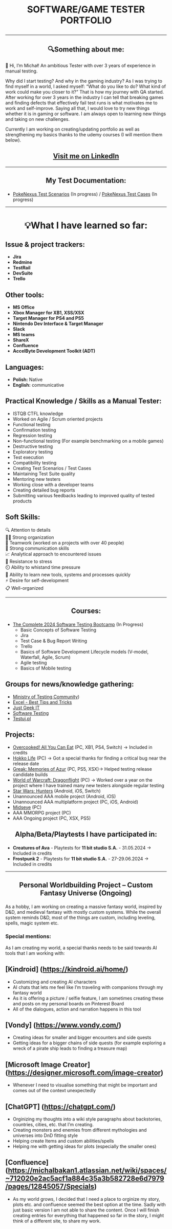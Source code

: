 # <p align="center">SOFTWARE/GAME TESTER PORTFOLIO

***
## <p align="center">🔍Something about me:
👋 Hi, I’m Michał! An ambitious Tester with over 3 years of experience in manual testing.

Why did I start testing? And why in the gaming industry? As I was trying to find myself in a world, I asked myself: “What do you like to do? What kind of work could make you closer to it?” That is how my journey with QA started. After working for over 3 years in the industry I can tell that breaking games and finding defects that effectively fail test runs is what motivates me to work and self-improve. Saying all that, I would love to try new things whether it is in gaming or software. I am always open to learning new things and taking on new challenges.

Currently I am working on creating/updating portfolio as well as strengthening my basics thanks to the udemy courses (I will mention them below). 

## <p align="center">[Visit me on LinkedIn](https://www.linkedin.com/in/micha%C5%82-bakan-b21513284)
<hr/>

## <p align="center"> My Test Documentation:
- [PokeNexus Test Scenarios](https://trello.com/b/bVZlXPXH/project-pno) (In progress) /
 [PokeNexus Test Cases](https://docs.google.com/spreadsheets/d/11AxRzU2hquQUN9eEt6WBWU0oYCf1KP9qp7O-p1Bg5mI/edit#gid=1968869249) (In progress)

***
# <p align="center">💡What I have learned so far:
## Issue & project trackers:
* **Jira**
* **Redmine**
* **TestRail**
* **DevSuite**
* **Trello**

## Other tools:
* **MS Office**
* **Xbox Manager for XB1, XSS/XSX**
* **Target Manager for PS4 and PS5**
* **Nintendo Dev Interface & Target Manager**
* **Slack**
* **MS teams**
* **ShareX**
* **Confluence**
* **AccelByte Development Toolkit (ADT)** 

## Languages:
* **Polish:** Native
* **English:** communicative

## Practical Knowledge / Skills as a Manual Tester:
* ISTQB CTFL knowledge
* Worked on Agile / Scrum oriented projects
* Functional testing 
* Confirmation testing
* Regression testing
* Non-functional testing (For example benchmarking on a mobile games)
* Destructive testing
* Exploratory testing
* Test execution
* Compatibility testing
* Creating Test Scenarios / Test Cases
* Maintaining Test Suite quality
* Mentoring new testers
* Working close with a developer teams
* Creating detailed bug reports
* Submitting various feedbacks leading to improved quality of tested products

## Soft Skills:
🔍 Attention to details\
👨‍💼 Strong organization\
🤝 Teamwork (worked on a projects with over 40 people)\
💬 Strong communication skills\
📈 Analytical approach to encountered issues\
💪 Resistance to stress\
⏲️ Ability to whistand time pressure\
📔 Ability to learn new tools, systems and processes quickly\
⚡ Desire for self-development\
📋 Well-organized
<hr/>


## <p align="center"> Courses:
* [The Complete 2024 Software Testing Bootcamp](https://www.udemy.com/course/testerbootcamp) (In Progress)
  - Basic Concepts of Software Testing
  - Jira
  - Test Case & Bug Report Writing
  - Trello
  - Basics of Software Development Lifecycle models (V-model, Waterfall, Agile, Scrum)
  - Agile testing
  - Basics of Mobile testing
    
## Groups for news/knowledge gathering:
* [Ministry of Testing Community](https://www.linkedin.com/company/ministry-of-testing/))
* [Excel - Best Tips and Tricks](https://www.linkedin.com/newsletters/7094586668371861504/)
* [Just Geek IT](https://www.linkedin.com/newsletters/7137376464013819904/)
* [Software Testing](https://www.linkedin.com/showcase/skills-software-testing/posts/?feedView=all)
* [Testuj.pl](https://www.youtube.com/@testujplcommunity)

## Projects:
* [Overcooked! All You Can Eat](https://store.steampowered.com/app/1243830/Overcooked_All_You_Can_Eat/) (PC, XB1, PS4, Switch) -> Included in credits
* [Hokko Life](https://store.steampowered.com/app/824000/Hokko_Life/) (PC) -> Got a special thanks for finding a critical bug near the release date
* [Greak: Memories of Azur](https://store.steampowered.com/app/1311070/Greak_Memories_of_Azur/) (PC, PS5, XSX)-> Helped testing release candidate builds
* [World of Warcraft: Dragonflight](https://eu.shop.battle.net/en-us/product/world-of-warcraft-dragonflight) (PC) -> Worked over a year on the project where I have trained many new testers alongside regular testing
* [Star Wars: Hunters](https://starwarshunters.com/) (Android, iOS, Switch)
* Unannounced AAA mobile project (Android, iOS)
* Unannounced AAA multiplatform project (PC, iOS, Android)
* [Midseye](https://store.steampowered.com/app/3265250/MindsEye/) (PC)
* AAA MMORPG project (PC)
* AAA Ongoing project (PC, XSX, PS5)

## <p align="center">Alpha/Beta/Playtests I have participated in:
- **Creatures of Ava** - Playtests for **11 bit studio S.A.** - 31.05.2024 -> Included in credits
- **Frostpunk 2** - Playtests for **11 bit studio S.A.** - 27-29.06.2024 -> Included in credits

***
## <p align="center">Personal Worldbuilding Project – Custom Fantasy Universe (Ongoing)
As a hobby, I am working on creating a massive fantasy world, inspired by D&D, and medieval fantasy with mostly custom systems. While the overall system reminds D&D, most of the things are custom, including leveling, spells, magic system etc.
### Special mentions:
As I am creating my world, a special thanks needs to be said towards AI tools that I am working with:
## [Kindroid] (https://kindroid.ai/home/)
* Customizing and creating AI characters 
* AI chats that lets me feel like I’m traveling with companions through my fantasy world
* As it is offering a picture / selfie feature, I am sometimes creating these and posts on my personal boards on Pinterest Board
* All of the dialogues, action and narration happens in this tool
## [Vondy] (https://www.vondy.com/)
* Creating ideas for smaller and bigger encounters and side quests
* Getting ideas for a bigger chains of side quests (for example exploring a wreck of a pirate ship leads to finding a treasure map)
## [Microsoft Image Creator] (https://designer.microsoft.com/image-creator)
* Whenever I need to visualise something that might be important and comes out of the context unexpectedly
## [ChatGPT] (https://chatgpt.com/)
* Orginizing my thoughts into a wiki style paragraphs about backstories, countries, cities, etc. that I’m creating. 
* Creating monsters and enemies from different mythologies and universes into DnD fitting style
* Helping create Items and custom abilities/spells
* Helping me with getting ideas for plots (especially the smaller ones)
## [Confluence] (https://michalbakan1.atlassian.net/wiki/spaces/~712020e2ac5acf1a884c35a3b582728e6d7979/pages/12845057/Specials)
* As my world grows, I decided that I need a place to orginize my story, plots etc. and confluence seemed the best option at the time. Sadly with just basic version I am not able to share the content. Once I will finish creating entries for everything that happened so far in the story, I might think of a different site, to share my work.

<!---
michalbakan/michalbakan is a ✨ special ✨ repository because its `README.md` (this file) appears on your GitHub profile.
You can click the Preview link to take a look at your changes.
--->
